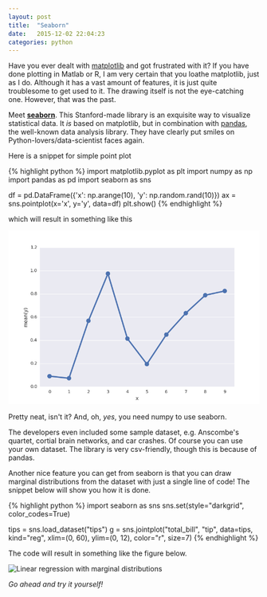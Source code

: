 ```yaml
---
layout: post
title:  "Seaborn"
date:   2015-12-02 22:04:23
categories: python
---
```


Have you ever dealt with [matplotlib](http://matplotlib.org/) and got frustrated with it? If you have done plotting in Matlab or R, I am very certain that you loathe matplotlib, just as I do. Although it has a vast amount of features, it is just quite troublesome to get used to it. The drawing itself is not the eye-catching one. However, that was the past.

Meet [**seaborn**](http://stanford.edu/~mwaskom/software/seaborn/). This Stanford-made library is an exquisite way to visualize statistical data. It *is* based on matplotlib, but in combination with [pandas](http://pandas.pydata.org/), the well-known data analysis library. They have clearly put smiles on Python-lovers/data-scientist faces again.

Here is a snippet for simple point plot

{% highlight python %}
import matplotlib.pyplot as plt
import numpy as np
import pandas as pd
import seaborn as sns

df = pd.DataFrame({'x': np.arange(10), 'y': np.random.rand(10)})
ax = sns.pointplot(x='x', y='y', data=df)
plt.show()
{% endhighlight %}

which will result in something like this

![Point Plot](/assets/pointplot.png)

Pretty neat, isn't it? And, oh, *yes*, you need numpy to use seaborn.

The developers even included some sample dataset, e.g. Anscombe's quartet, cortial brain networks, and car crashes. Of course you can use your own dataset. The library is very csv-friendly, though this is because of pandas.

Another nice feature you can get from seaborn is that you can draw marginal distributions from the dataset with just a single line of code! The snippet below will show you how it is done.

{% highlight python %}
import seaborn as sns
sns.set(style="darkgrid", color_codes=True)

tips = sns.load_dataset("tips")
g = sns.jointplot("total_bill", "tip", data=tips, kind="reg",
                  xlim=(0, 60), ylim=(0, 12), color="r", size=7)
{% endhighlight %}

The code will result in something like the figure below.

![Linear regression with marginal distributions](http://stanford.edu/~mwaskom/software/seaborn/_images/regression_marginals.png)

*Go ahead and try it yourself!*